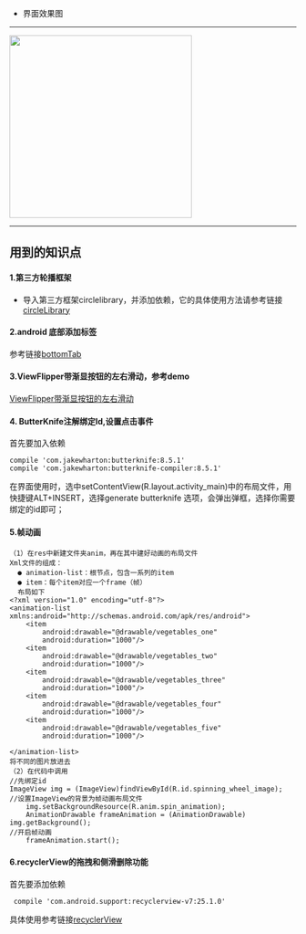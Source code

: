 - 界面效果图
---

<img src="myappmarket.gif" width="320px"/>

---

用到的知识点
------
#### 1.第三方轮播框架
- 导入第三方框架circlelibrary，并添加依赖，它的具体使用方法请参考链接[circleLibrary](https://github.com/ly931126/CircleViewPager)
#### 2.android 底部添加标签
参考链接[bottomTab](http://www.tuicool.com/articles/zYF3y2V)
#### 3.ViewFlipper带渐显按钮的左右滑动，参考demo
 [ViewFlipper带渐显按钮的左右滑动](https://github.com/ly931126/TestLeftOrRight)
#### 4. ButterKnife注解绑定Id,设置点击事件
首先要加入依赖
```
compile 'com.jakewharton:butterknife:8.5.1'
compile 'com.jakewharton:butterknife-compiler:8.5.1'
```
在界面使用时，选中setContentView(R.layout.activity_main)中的布局文件，用快捷键ALT+INSERT，选择generate  butterknife 选项，会弹出弹框，选择你需要绑定的id即可；
#### 5.帧动画
```
（1）在res中新建文件夹anim，再在其中建好动画的布局文件
Xml文件的组成：
  ● animation-list：根节点，包含一系列的item
  ● item：每个item对应一个frame（帧）
  布局如下
<?xml version="1.0" encoding="utf-8"?>
<animation-list xmlns:android="http://schemas.android.com/apk/res/android">
    <item
        android:drawable="@drawable/vegetables_one"
        android:duration="1000"/>
    <item
        android:drawable="@drawable/vegetables_two"
        android:duration="1000"/>
    <item
        android:drawable="@drawable/vegetables_three"
        android:duration="1000"/>
    <item
        android:drawable="@drawable/vegetables_four"
        android:duration="1000"/>
    <item
        android:drawable="@drawable/vegetables_five"
        android:duration="1000"/>

</animation-list>
将不同的图片放进去
（2）在代码中调用
//先绑定id
ImageView img = (ImageView)findViewById(R.id.spinning_wheel_image);
//设置ImageView的背景为帧动画布局文件
    img.setBackgroundResource(R.anim.spin_animation);
    AnimationDrawable frameAnimation = (AnimationDrawable) img.getBackground();
//开启帧动画
    frameAnimation.start();
```
#### 6.recyclerView的拖拽和侧滑删除功能
首先要添加依赖
```
 compile 'com.android.support:recyclerview-v7:25.1.0'
```
具体使用参考链接[recyclerView](https://github.com/ly931126/TestRecyclerView)